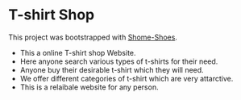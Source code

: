 # T-shirt Shop

This project was bootstrapped with [Shome-Shoes](https://shome-shoes.firebaseapp.com/).
* This a online T-shirt shop Website.
* Here anyone search various types of t-shirts for their need.
* Anyone buy their desirable t-shirt which they will need.
* We offer different categories of t-shirt which are very attarctive.
* This is a relaibale website for any person.



